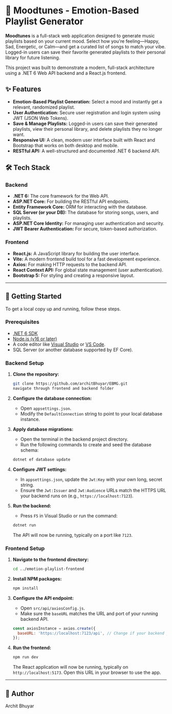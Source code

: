 # 🎵 Moodtunes - Emotion-Based Playlist Generator

**Moodtunes** is a full-stack web application designed to generate music playlists based on your current mood. Select how you're feeling—Happy, Sad, Energetic, or Calm—and get a curated list of songs to match your vibe. Logged-in users can save their favorite generated playlists to their personal library for future listening.

This project was built to demonstrate a modern, full-stack architecture using a .NET 6 Web API backend and a React.js frontend.

## ✨ Features

*   **Emotion-Based Playlist Generation:** Select a mood and instantly get a relevant, randomized playlist.
*   **User Authentication:** Secure user registration and login system using JWT (JSON Web Tokens).
*   **Save & Manage Playlists:** Logged-in users can save their generated playlists, view their personal library, and delete playlists they no longer want.
*   **Responsive UI:** A clean, modern user interface built with React and Bootstrap that works on both desktop and mobile.
*   **RESTful API:** A well-structured and documented .NET 6 backend API.

## 🛠️ Tech Stack

### Backend
*   **.NET 6:** The core framework for the Web API.
*   **ASP.NET Core:** For building the RESTful API endpoints.
*   **Entity Framework Core:** ORM for interacting with the database.
*   **SQL Server (or your DB):** The database for storing songs, users, and playlists.
*   **ASP.NET Core Identity:** For managing user authentication and security.
*   **JWT Bearer Authentication:** For secure, token-based authorization.

### Frontend
*   **React.js:** A JavaScript library for building the user interface.
*   **Vite:** A modern frontend build tool for a fast development experience.
*   **Axios:** For making HTTP requests to the backend API.
*   **React Context API:** For global state management (user authentication).
*   **Bootstrap 5:** For styling and creating a responsive layout.

---

## 🚀 Getting Started

To get a local copy up and running, follow these steps.

### Prerequisites

*   [.NET 6 SDK](https://dotnet.microsoft.com/en-us/download/dotnet/6.0)
*   [Node.js (v16 or later)](https://nodejs.org/en/)
*   A code editor like [Visual Studio](https://visualstudio.microsoft.com/) or [VS Code](https://code.visualstudio.com/).
*   SQL Server (or another database supported by EF Core).

### Backend Setup

1.  **Clone the repository:**
    ```sh
    git clone https://github.com/architBhuyar/EBMG.git
    navigate through frontend and backend folder
    ```

2.  **Configure the database connection:**
    *   Open `appsettings.json`.
    *   Modify the `DefaultConnection` string to point to your local database instance.

3.  **Apply database migrations:**
    *   Open the terminal in the backend project directory.
    *   Run the following commands to create and seed the database schema:
    ```sh
    dotnet ef database update
    ```

4.  **Configure JWT settings:**
    *   In `appsettings.json`, update the `Jwt:Key` with your own long, secret string.
    *   Ensure the `Jwt:Issuer` and `Jwt:Audience` URLs match the HTTPS URL your backend runs on (e.g., `https://localhost:7123`).

5.  **Run the backend:**
    *   Press `F5` in Visual Studio or run the command:
    ```sh
    dotnet run
    ```
    The API will now be running, typically on a port like `7123`.

### Frontend Setup

1.  **Navigate to the frontend directory:**
    ```sh
    cd ../emotion-playlist-frontend
    ```

2.  **Install NPM packages:**
    ```sh
    npm install
    ```

3.  **Configure the API endpoint:**
    *   Open `src/api/axiosConfig.js`.
    *   Make sure the `baseURL` matches the URL and port of your running backend API.
    ```javascript
    const axiosInstance = axios.create({
      baseURL: 'https://localhost:7123/api', // Change if your backend port is different
    });
    ```

4.  **Run the frontend:**
    ```sh
    npm run dev
    ```
    The React application will now be running, typically on `http://localhost:5173`. Open this URL in your browser to use the app.

---



## 👤 Author

Archit Bhuyar
